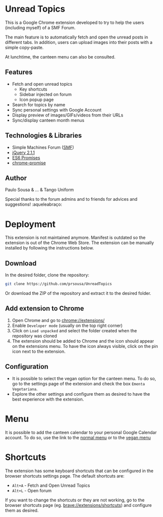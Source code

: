 # Unread Topics

This is a Google Chrome extension developed to try to help the users (including myself) of a SMF Forum.

The main feature is to automatically fetch and open the unread posts in different tabs.
In addition, users can upload images into their posts with a simple copy-paste.

At lunchtime, the canteen menu can also be consulted.


## Features

<!-- * Subscribe to new posts updates (GCM/FCM) -->
* Fetch and open unread topics
	* Key shortcuts
	* Sidebar injected on forum
	* Icon popup page
* Search for topics by name
* Sync personal settings with Google Account
* Display preview of images/GIFs/videos from their URLs
* Sync/display canteen month menus

## Technologies & Libraries
<!-- * Google/Firabase Cloud Messaging ([GCM](https://developers.google.com/cloud-messaging/chrome/client)) -->
* Simple Machines Forum ([SMF](http://www.simplemachines.org/))
* [jQuery 2.1.1](https://jquery.com/)
* [ES6 Promises](https://developer.mozilla.org/en-US/docs/Web/JavaScript/Reference/Global_Objects/Promise)
* [chrome-promise](https://github.com/tfoxy/chrome-promise)


## Author

Paulo Sousa & ... & Tango Uniform

Special thanks to the forum admins and to friends for advices and suggestions! :aqueleabraço:

# Deployment

This extension is not maintained anymore. Manifest is outdated so the extension is out of the Chrome Web Store.
The extension can be manually installed by following the instructions below.

## Download

In the desired folder, clone the repository:
```bash
git clone https://github.com/prsousa/UnreadTopics
``` 
Or download the ZIP of the repository and extract it to the desired folder.

## Add extension to Chrome

1. Open Chrome and go to [chrome://extensions/](chrome://extensions/) 
2. Enable `Developer mode` (usually on the top right corner)
3. Click on `Load unpacked` and select the folder created when the repository was cloned
4. The extension should be added to Chrome and the icon should appear on the extensions menu. To have the icon always visible, click on the pin icon next to the extension.

## Configuration

- It is possible to select the vegan option for the canteen menu. To do so, go to the settings page of the extension and check the box `Ementa Vegetariana`.
- Explore the other settings and configure them as desired to have the best experience with the extension.

# Menu
It is possible to add the canteen calendar to your personal Google Calendar account. To do so, use the link to the [normal menu](https://calendar.google.com/calendar/u/0?cid=Y2ZjMDI4OWQ3MzZkYjNhNTMwZDY2M2EyYTNlNzBkN2YyZGEzMTNlYWViZmE5ZTc2NzE4MzM4ZjA5YTYxNzVhZUBncm91cC5jYWxlbmRhci5nb29nbGUuY29t) or to the [vegan menu](https://calendar.google.com/calendar/u/0?cid=YzBkNTZjOTFiZjRjZGY5ZmM3MjMzZDA1NzEyNGVmZWVhZTU5OWU5MDVmMTM5N2NjODM5NDU2NmE5NzIxNmQyM0Bncm91cC5jYWxlbmRhci5nb29nbGUuY29t)

# Shortcuts

The extension has some keyboard shortcuts that can be configured in the browser shortcuts settings page. The default shortcuts are:
* `Alt+A` - Fetch and Open Unread Topics
* `Alt+L` - Open forum

If you want to change the shortcuts or they are not working, go to the browser shortcuts page (eg. [brave://extensions/shortcuts](brave://extensions/shortcuts)) and configure them as desired.


<!-- 

Google calendar canteeen menu ID's:
Normal: 
cfc0289d736db3a530d663a2a3e70d7f2da313eaebfa9e76718338f09a6175ae
Vegan:
c0d56c91bf4cdf9fc7233d057124efeeae599e905f1397cc8394566a97216d23 

-->